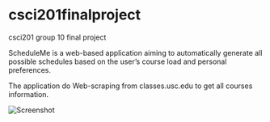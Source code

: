 # csci201finalproject
csci201 group 10 final project

ScheduleMe is a web-based application aiming to automatically generate all possible schedules based on the user’s course load and personal preferences. 

The application do Web-scraping from classes.usc.edu to get all courses information. 

![Screenshot](ScheduleMe.PNG "Screenshot of ScheduleMe course scheduling page")
      
